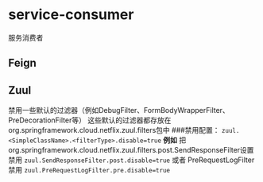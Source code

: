 # service-consumer
服务消费者


## Feign

## Zuul
禁用一些默认的过滤器（例如DebugFilter、FormBodyWrapperFilter、PreDecorationFilter等）
这些默认的过滤器都存放在org.springframework.cloud.netflix.zuul.filters包中
###禁用配置：
`zuul.<SimpleClassName>.<filterType>.disable=true`
**例如**
把org.springframework.cloud.netflix.zuul.filters.post.SendResponseFilter设置禁用
`zuul.SendResponseFilter.post.disable=true`
或者
PreRequestLogFilter禁用
`zuul.PreRequestLogFilter.pre.disable=true`
